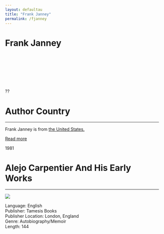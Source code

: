 ```yaml
---
layout: defaultau
title: "Frank Janney"
permalink: /fjanney
---
```

<!-- partial:index.partial.html -->
<div class="content">
    <h1>Frank Janney</h1>
    <div class="quote">
        <div><img src="" class="logo"></div>
    </div>
    <div class="timeline">
        <div style="padding-bottom:100px;"></div>
        <div class="block">
            <div class="date right"><p class="right"> ?? </p></div>
            <div class="dot"></div>
            <div class="left first">
            <div class="author_country">
                <h1>Author Country</h1><hr>
            <div class="aclocation"> <p>Frank Janney is from <a href="http://localhost:4000/3">the United States.</a></p></div>
              <div class="acreadmore">   <a href="NA" target="_blank">Read more</a> </div>
            </div>
            </div>
        </div>
        <div class="block">
            <div class="date left"><p class="left">1981</p></div>
            <div class="dot"></div>
            <div class="right">
                <h1>Alejo Carpentier And His Early Works</h1><hr>
                <p><img src="https://m.media-amazon.com/images/I/5136xP0Vy6L._SX329_BO1,204,203,200_.jpg"></p>
                <p>
                Language: English<br>
                Publisher: Tamesis Books<br>
                Publisher Location: London, England<br>
                Genre: Autobiography/Memoir<br>
                Length: 144<br>
                </p>
            </div>
        </div>